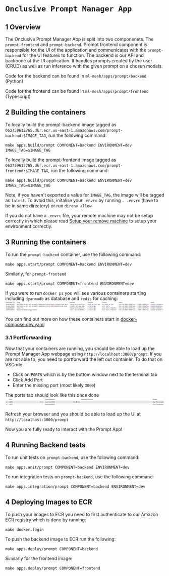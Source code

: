 # `Onclusive Prompt Manager App`

## 1 Overview
The Onclusive Prompt Manager App is split into two componenets. The `prompt-frontend` and `prompt-backend`. Prompt frontend component is responsible for the UI of the application and communicates
with the `prompt-backend` for the UI features to function. The backend is our API and backbone of the UI application. It handles prompts created by the user (CRUD) as well as run inference with the given prompt on a chosen models.

Code for the backend can be found in `ml-mesh/apps/prompt/backend` (Python)

Code for the frontend can be found in `ml-mesh/apps/prompt/frontend` (Typescript)


## 2 Building the containers

To locally build the prompt-backend image tagged as
`063759612765.dkr.ecr.us-east-1.amazonaws.com/prompt-backend:$IMAGE_TAG`, run the following command:

```
make apps.build/prompt COMPONENT=backend ENVIRONMENT=dev IMAGE_TAG=$IMAGE_TAG
```

To locally build the prompt-frontend image tagged as
`063759612765.dkr.ecr.us-east-1.amazonaws.com/prompt-frontend:$IMAGE_TAG`, run the following command:

```
make apps.build/prompt COMPONENT=backend ENVIRONMENT=dev IMAGE_TAG=$IMAGE_TAG
```

Note, if you haven't exported a value for `IMAGE_TAG`, the image will be tagged as `latest`. To avoid this, initalise your `.envrc` by running `. .envrc` (have to be in same directory) or run `direnv allow`

If you do not have a `.envrc` file, your remote machine may not be setup correctly in which please read [Setup your remove machine](https://onclusive.atlassian.net/wiki/spaces/ML/pages/3274145830/Setup+your+remote+machine) to setup your environment correctly.

## 3 Running the containers

To run the `prompt-backend` container, use the following command:

```
make apps.start/prompt COMPONENT=backend ENVIRONMENT=dev
```

Similarly, for `prompt-frontend`

```
make apps.start/prompt COMPONENT=frontend ENVIRONMENT=dev
```

If you were to run `docker ps` you will see various containers starting including `dyanmodb` as database and `redis` for caching:
![Alt text](images/prompt-app-containers.PNG)

You can find out more on how these containers start in [docker-compose.dev.yaml](https://github.com/AirPR/ml-mesh/blob/chore/add-prompt-readme/apps/prompt/docker-compose.dev.yaml)

### 3.1 Portforwarding
Now that your containers are running, you should be able to load up the Prompt Manager App webpage using `http://localhost:3000/prompt`.
If you are not able to, you need to portforward the left out container. To do that on VSCode:
- Click on `PORTS` which is by the bottom window next to the terminal tab
- Click Add Port
- Enter the missing port (most likely `3000`)

The ports tab should look like this once done
![Alt text](images/prompt-app-port-forward.PNG)

Refresh your browser and you should be able to load up the UI at `http://localhost:3000/prompt`

Now you are fully ready to interact with the Prompt App!

## 4 Running Backend tests

To run unit tests on `prompt-backend`, use the following command:

```
make apps.unit/prompt COMPONENT=backend ENVIRONMENT=dev
```

To run integration tests on `prompt-backend`, use the following command:
```
make apps.integration/prompt COMPONENT=backend ENVIRONMENT=dev
```

## 4 Deploying Images to ECR

To push your images to ECR you need to first authenticate to our Amazon ECR registry which is done by running:

```
make docker.login
```

To push the backend image to ECR run the following:

```
make apps.deploy/prompt COMPONENT=backend
```


Similarly for the frontend image:

```
make apps.deploy/prompt COMPONENT=frontend
```
